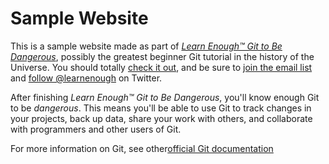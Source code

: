# Sample Website

This is a sample website made as part of [*Learn Enough™ Git to Be Dangerous*](http:/learnenough.com/git-tutorial), possibly the greatest beginner Git tutorial in the history of the Universe. You should totally [check it out](http:/learnenough.com/git-tutorial), and be sure to [join the email list](http:/learnenough.com/#email_list) and [follow @learnenough](http://twitter.com/learnenough) on Twitter.

After finishing *Learn Enough™ Git to Be Dangerous*, you'll know enough Git to be *dangerous*. This means you'll be able to use Git to track changes in your projects, back up data, share your work with others, and collaborate with programmers and other users of Git.

For more information on Git, see other[official Git documentation](https://git-scm.com/)
